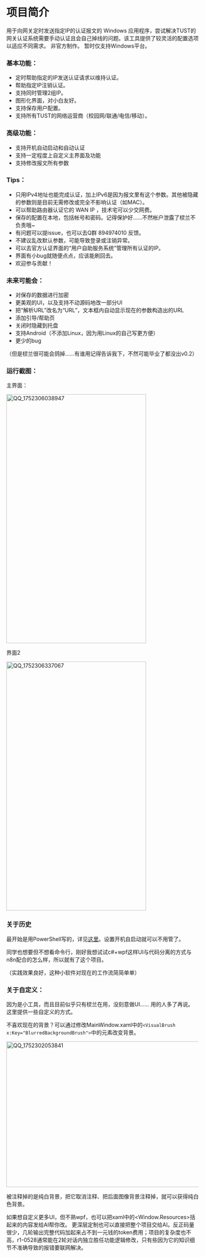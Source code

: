 

# 项目简介

用于向网关定时发送指定IP的认证报文的 Windows 应用程序，尝试解决TUST的网关认证系统需要手动认证且会自己掉线的问题。该工具提供了较灵活的配置选项以适应不同需求。
非官方制作。
暂时仅支持Windows平台。


### **基本功能：**

- 定时帮助指定的IP发送认证请求以维持认证。
- 帮助指定IP注销认证。
- 支持同时管理2组IP。
- 图形化界面，对小白友好。
- 支持保存用户配置。
- 支持所有TUST的网络运营商（校园网/联通/电信/移动）。


### **高级功能：**

- 支持开机自动启动和自动认证
- 支持一定程度上自定义主界面及功能
- 支持修改报文所有参数


### **Tips：**

- 只用IPv4地址也能完成认证，加上IPv6是因为报文里有这个参数。其他被隐藏的参数则是目前无需修改或完全不影响认证（如MAC）。
- 可以帮助路由器认证它的 WAN IP ，技术宅可以少交网费。
- 保存的配置在本地，包括帐号和密码。记得保护好……不然帐户泄露了棂兰不负责哦~
- 有问题可以提issue，也可以去Q群 894974010 反馈。
- 不建议乱改默认参数，可能导致登录或注销异常。
- 可以去官方认证界面的“用户自助服务系统”管理所有认证的IP。
- 界面有小bug就随便点点，应该能刷回去。
- 欢迎参与贡献！


### **未来可能会：**

- 对保存的数据进行加密
- 更美观的UI，以及支持不动源码地改一部分UI
- 把“解析URL”改名为“URL”，文本框内自动显示现在的参数构造出的URL
- 添加引导/帮助页
- 关闭时隐藏到托盘
- 支持Android（不添加Linux，因为用Linux的自己写更方便）
- 更少的bug

（但是棂兰很可能会鸽掉……有谁用记得告诉我下，不然可能毕业了都没出v0.2）




### 运行截图：

主界面：

<img width="366" height="653" alt="QQ_1752306038947" src="https://github.com/user-attachments/assets/3a8bd109-6112-4f0a-96f5-45a216721e5f" />

界面2
       
<img width="366" height="653" alt="QQ_1752306337067" src="https://github.com/user-attachments/assets/e57f28bd-f500-43dc-a24e-5631373694e6" />




### 关于历史

最开始是用PowerShell写的，详见[这里](https://blog.csdn.net/Lynlane/article/details/142895015)。设置开机自启动就可以不用管了。

同学也想要但不想看命令行，刚好我想试试c#+wpf这样UI与代码分离的方式与n8n配合的怎么样，所以就有了这个项目。

（实践效果良好，这种小软件对现在的工作流简简单单）




### **关于自定义：**

因为是小工具，而且目前似乎只有棂兰在用，没刻意做UI…… 用的人多了再说。这里提供一些自定义的方式。

不喜欢现在的背景？可以通过修改MainWindow.xaml中的`<VisualBrush x:Key="BlurredBackgroundBrush">`中的元素改变背景。

<img width="848" height="382" alt="QQ_1752302053841" src="https://github.com/user-attachments/assets/83c57c57-af1c-4888-82b1-104391ff24fa" />

被注释掉的是纯白背景，把它取消注释、把后面图像背景注释掉，就可以获得纯白色背景。


如果想自定义更多UI，但不熟wpf，也可以把xaml中的<Window.Resources>括起来的内容发给AI帮你改。
更深层定制也可以直接把整个项目交给AI。反正码量很少，几轮输出完整代码加起来占不到一元钱的token费用；项目的复杂度也不高，r1-0528通常能在2轮对话内独立胜任功能逻辑修改，只有些因为它的知识细节不准确导致的报错要联网解决。


